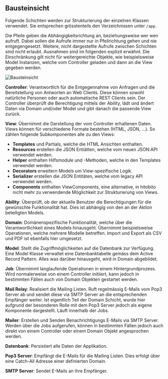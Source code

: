 ## Bausteinsicht

Folgende Schichten werden zur Strukturierung der einzelnen Klassen verwendet. Sie entsprechen
grösstenteils den Verzeichnissen unter `/app`.

Die Pfeile geben die Abhängigkeitsrichtung an, beziehungsweise wer wen aufruft. Dabei sollen die
Aufrufe immer nur in Pfeilrichtung gehen und nie entgegengesetzt. Weitere, nicht dargestellte
Aufrufe zwischen Schichten sind nicht erlaubt. Ausnahmen sind im folgenden explizit erwähnt. Die
Einschränkung gilt nicht für weitergereichte Objekte, wie beispielsweise Model Instanzen, welche
vom Controller geladen und dann an die View gegeben werden.

![Bausteinsicht](diagrams/bausteinsicht.svg)


**Controller**: Verantwortlich für die Entgegennahme von Anfragen und die Bereitstellung von
Antworten an Web Clients. Diese können sowohl natürliche Personen oder auch automatische REST
Clients sein. Der Controller überprüft die Berechtigung mittels der Ability, lädt und ändert Daten
via Domain und/oder Model und gibt danach die passende View zurück.

**View**: Übernimmt die Darstellung der vom Controller erhaltenen Daten. Views können für
verschiedene Formate bestehen (HTML, JSON, ...). So zählen folgende Subkomponenten alle zu den Views:
  * **Templates** und Partials, welche die HTML Ansichten enthalten.
  * **Resources** erstellen die JSON Entiätten, welche vom neuen JSON:API verwendet werden.
  * **Helper** enthalten Hilfsmodule und -Methoden, welche in den Templates verwendet werden.
  * **Decorators** erweitern Models um View-spezifische Logik.
  * **Serializer** erstellen die JSON Entitäten, welche vom legacy API verwendet werden.
  * **Components** enthalten ViewComponents, eine alternative, in hitobito nicht mehr zu verwendende Möglichkeit zur Strukturierung von Views.

**Ability**: Überprüft, ob der aktuelle Benutzer die Berechtigungen für die gewünschte
Funktionalität hat. Dies ist abhängig von den an der Aktion beteiligten Models.

**Domain**: Domänenspezifische Funktionalität, welche über die Verantwortlichkeit eines Models
hinausgeht. Übernimmt beispielsweise Operationen, welche mehrere Modelle betreffen. Import und
Export als CSV und PDF ist ebenfalls hier umgesetzt.

**Model**: Stellt die Zugriffmöglichkeiten auf die Datenbank zur Verfügung. Eine Model Klasse
verwaltet eine Datenbanktabelle gemäss dem Active Record Pattern. Alles was darüber hinausgeht,
wird in Domain abgebildet.

**Job**: Übernimmt langlaufende Operationen in einem Hintergrundprozess. Wird normalerweise von
einem Controller initiiert, kann jedoch in bestimmten Fällen auch von Domain Objekten gestartet
werden.

**Mail Relay**: Realisiert die Mailing Listen. Ruft regelmässig E-Mails vom Pop3 Server ab und
sendet diese via SMTP Server an die entsprechenden Empfänger weiter. Ist eigentlich Teil der Domain
Schicht, wurde hier aufgrund der besonderen Rolle mit dem Pop3 Server jedoch als eigene Komponente
dargestellt. Läuft innerhalb der Jobs.

**Mailer**: Erstellen und Senden Benachrichtigungs E-Mails via SMTP Server. Werden über die Jobs
aufgerufen, können in bestimmten Fällen jedoch auch direkt von einem Controller oder einem Domain
Objekt angesprochen werden.

**Datenbank**: Persistiert alle Daten der Applikation.

**Pop3 Server**: Empfängt die E-Mails für die Mailing Listen. Dies erfolgt über eine Catch-All
Adresse einer definierten Domain.

**SMTP Server**: Sendet E-Mails an ihre Empfänger.
